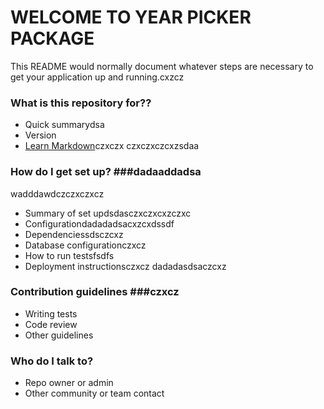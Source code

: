 # WELCOME TO YEAR PICKER PACKAGE #

This README would normally document whatever steps are necessary to get your application up and running.cxzcz

### What is this repository for?? ###

* Quick summarydsa
* Version
* [Learn Markdown](https://bitbucket.org/tutorials/markdowndemo)czxczx
czxczxczcxzsdaa
### How do I get set up? ###dadaaddadsa
wadddawdczczxczxcz
* Summary of set updsdasczxczxcxzczxc
* Configurationdadadadsacxzcxdssdf
* Dependenciessdsczcxz
* Database configurationczxcz
* How to run testsfsdfs
* Deployment instructionsczxcz
dadadasdsaczcxz
### Contribution guidelines ###czxcz

* Writing tests
* Code review
* Other guidelines

### Who do I talk to? ###

* Repo owner or admin
* Other community or team contact
